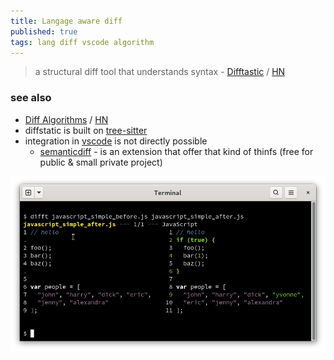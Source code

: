```yaml
---
title: Langage aware diff
published: true
tags: lang diff vscode algorithm
---
```

>  a structural diff tool that understands syntax - [	Difftastic](https://difftastic.wilfred.me.uk/) / [HN](https://news.ycombinator.com/item?id=39778412)

### see also
- [Diff Algorithms](https://flo.znkr.io/diff/) / [HN](https://news.ycombinator.com/item?id=45430604) 
- diffstatic is built on [tree-sitter](https://tree-sitter.github.io/tree-sitter/)
- integration in [vscode](https://stackoverflow.com/questions/73671245/how-to-change-the-diff-tool-used-by-vscode-for-git) is not directly possible
	- [semanticdiff](https://semanticdiff.com/github/pricing/) - is an extension that offer that kind of thinfs (free for public & small private project)
    
[![caption](https://github.com/Wilfred/difftastic/raw/master/img/js.png)](https://github.com/Wilfred/difftastic?tab=readme-ov-file#basic-example)
